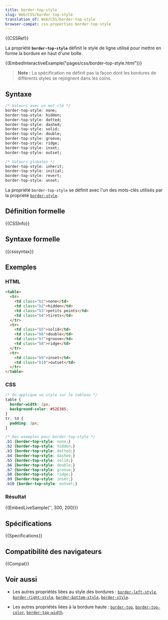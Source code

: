 ```yaml
---
title: border-top-style
slug: Web/CSS/border-top-style
translation_of: Web/CSS/border-top-style
browser-compat: css.properties.border-top-style
---
```

{{CSSRef}}

La propriété **`border-top-style`** définit le style de ligne utilisé pour mettre en forme la bordure en haut d'une boîte.

{{EmbedInteractiveExample("pages/css/border-top-style.html")}}

> **Note :** La spécification ne définit pas la façon dont les bordures de différents styles se rejoignent dans les coins.

## Syntaxe

```css
/* Valeurs avec un mot-clé */
border-top-style: none;
border-top-style: hidden;
border-top-style: dotted;
border-top-style: dashed;
border-top-style: solid;
border-top-style: double;
border-top-style: groove;
border-top-style: ridge;
border-top-style: inset;
border-top-style: outset;

/* Valeurs globales */
border-top-style: inherit;
border-top-style: initial;
border-top-style: revert;
border-top-style: unset;
```

La propriété `border-top-style` se définit avec l'un des mots-clés utilisés par la propriété [`border-style`](/fr/docs/Web/CSS/border-style).

## Définition formelle

{{CSSInfo}}

## Syntaxe formelle

{{csssyntax}}

## Exemples

### HTML

```html
<table>
  <tr>
    <td class="b1">none</td>
    <td class="b2">hidden</td>
    <td class="b3">petits points</td>
    <td class="b4">tirets</td>
  </tr>
  <tr>
    <td class="b5">solid</td>
    <td class="b6">double</td>
    <td class="b7">groove</td>
    <td class="b8">ridge</td>
  </tr>
  <tr>
    <td class="b9">inset</td>
    <td class="b10">outset</td>
  </tr>
</table>
```

### CSS

```css
/* On applique un style sur le tableau */
table {
  border-width: 2px;
  background-color: #52E385;
}
tr, td {
  padding: 3px;
}

/* Des exemples pour border-top-style */
.b1 {border-top-style: none;}
.b2 {border-top-style: hidden;}
.b3 {border-top-style: dotted;}
.b4 {border-top-style: dashed;}
.b5 {border-top-style: solid;}
.b6 {border-top-style: double;}
.b7 {border-top-style: groove;}
.b8 {border-top-style: ridge;}
.b9 {border-top-style: inset;}
.b10 {border-top-style: outset;}
```

### Résultat

{{EmbedLiveSample('', 300, 200)}}

## Spécifications

{{Specifications}}

## Compatibilité des navigateurs

{{Compat}}

## Voir aussi

- Les autres propriétés liées au style des bordures&nbsp;: [`border-left-style`](/fr/docs/Web/CSS/border-left-style), [`border-right-style`](/fr/docs/Web/CSS/border-right-style), [`border-bottom-style`](/fr/docs/Web/CSS/border-bottom-style), [`border-style`](/fr/docs/Web/CSS/border-style).

- Les autres propriétés liées à la bordure haute&nbsp;: [`border-top`](/fr/docs/Web/CSS/border-top), [`border-top-color`](/fr/docs/Web/CSS/border-top-color), [`border-top-width`](/fr/docs/Web/CSS/border-top-width).